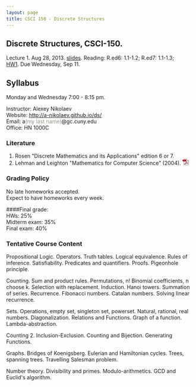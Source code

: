 ```yaml
---
layout: page
title: CSCI 150 - Discrete Structures
---
```


## Discrete Structures, CSCI-150.

Lecture 1. Aug 28, 2013. [slides](/ds/docs/lec1.pdf). Reading: R.ed6: 1.1-1.2; R.ed7: 1.1-1.3;  
[HW1](/ds/docs/hw1.pdf). Due Wednesday, Sep 11.

## Syllabus

Monday and Wednesday 7:00 - 8:15 pm.

Instructor: Alexey Nikolaev  
Website: <http://a-nikolaev.github.io/ds/>  
Email: a<span style="color:#969086;">(my last name)</span>@gc.cuny.edu  
Office: HN 1000C  

### Literature
1. Rosen "Discrete Mathematics and its Applications" edition 6 or 7.
2. Lehman and Leighton "Mathematics for Computer Science" (2004).
[![pdf][pdfimg]](/docs/mit-mathcs.pdf)

### Grading Policy
No late homeworks accepted.  
Expect to have homeworks every week.

####Final grade:    
  HWs: 25%  
  Midterm exam: 35%  
  Final exam: 40%  

### Tentative Course Content
Propositional Logic. Operators. Truth tables. Logical equivalence.
Rules of inference. Satisfiability.
Predicates and quantifiers.
Proofs. Pigeonhole principle.
 
Counting. Sum and product rules.
Permutations, n! Binomial coefficients, n choose k. Selection with replacement.
Induction. Hanoi towers. Summation of series.
Recurrence. Fibonacci numbers. Catalan numbers. Solving linear recurrence.
 
Sets. Operations, empty set, singleton set, powerset.
Natural, rational, real numbers.
Diagonalization. Relations and Functions.
Graph of a function. Lambda-abstraction.
 
Counting 2. Inclusion-Exclusion.
Counting and Bijection. Generating Functions.
 
Graphs. Bridges of Koenigsberg. Eulerian and Hamiltonian cycles.
Trees, spanning trees. Travelling Salesman problem.
 
Number theory. Divisibility and primes. Modulo-arithmetics. GCD and Euclid's algorithm.

[pdfimg]: /img/pdf1.png
